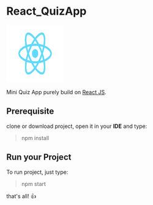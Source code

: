 # React_QuizApp

<img src="/src/logo.svg" width="150" height="150"/>

Mini Quiz App purely build on [React JS](https://facebook.github.io/react).

## Prerequisite
clone or download project, open it in your **IDE** and type:
> npm install

## Run your Project
To run project, just type:
> npm start

that's all! :+1:
